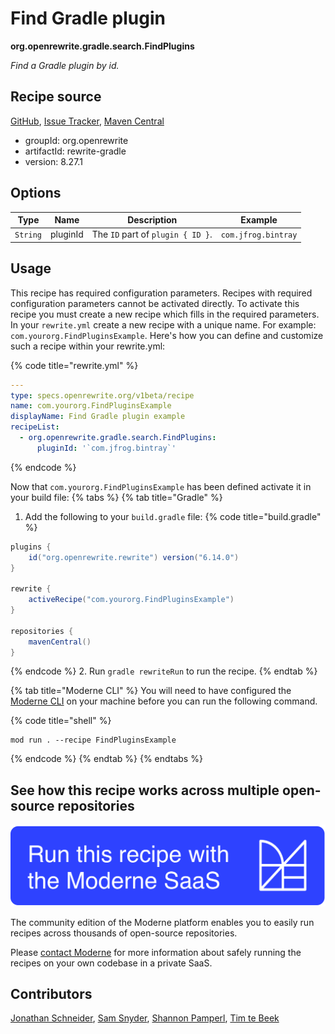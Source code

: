 # Find Gradle plugin

**org.openrewrite.gradle.search.FindPlugins**

_Find a Gradle plugin by id._

## Recipe source

[GitHub](https://github.com/openrewrite/rewrite/blob/main/rewrite-gradle/src/main/java/org/openrewrite/gradle/search/FindPlugins.java), [Issue Tracker](https://github.com/openrewrite/rewrite/issues), [Maven Central](https://central.sonatype.com/artifact/org.openrewrite/rewrite-gradle/8.27.1/jar)

* groupId: org.openrewrite
* artifactId: rewrite-gradle
* version: 8.27.1

## Options

| Type | Name | Description | Example |
| -- | -- | -- | -- |
| `String` | pluginId | The `ID` part of `plugin { ID }`. | ``com.jfrog.bintray`` |


## Usage

This recipe has required configuration parameters. Recipes with required configuration parameters cannot be activated directly. To activate this recipe you must create a new recipe which fills in the required parameters. In your `rewrite.yml` create a new recipe with a unique name. For example: `com.yourorg.FindPluginsExample`.
Here's how you can define and customize such a recipe within your rewrite.yml:

{% code title="rewrite.yml" %}
```yaml
---
type: specs.openrewrite.org/v1beta/recipe
name: com.yourorg.FindPluginsExample
displayName: Find Gradle plugin example
recipeList:
  - org.openrewrite.gradle.search.FindPlugins:
      pluginId: '`com.jfrog.bintray`'
```
{% endcode %}

Now that `com.yourorg.FindPluginsExample` has been defined activate it in your build file:
{% tabs %}
{% tab title="Gradle" %}
1. Add the following to your `build.gradle` file:
{% code title="build.gradle" %}
```groovy
plugins {
    id("org.openrewrite.rewrite") version("6.14.0")
}

rewrite {
    activeRecipe("com.yourorg.FindPluginsExample")
}

repositories {
    mavenCentral()
}
```
{% endcode %}
2. Run `gradle rewriteRun` to run the recipe.
{% endtab %}

{% tab title="Moderne CLI" %}
You will need to have configured the [Moderne CLI](https://docs.moderne.io/moderne-cli/cli-intro) on your machine before you can run the following command.

{% code title="shell" %}
```shell
mod run . --recipe FindPluginsExample
```
{% endcode %}
{% endtab %}
{% endtabs %}

## See how this recipe works across multiple open-source repositories

[![Moderne Link Image](/.gitbook/assets/ModerneRecipeButton.png)](https://app.moderne.io/recipes/org.openrewrite.gradle.search.FindPlugins)

The community edition of the Moderne platform enables you to easily run recipes across thousands of open-source repositories.

Please [contact Moderne](https://moderne.io/product) for more information about safely running the recipes on your own codebase in a private SaaS.

## Contributors
[Jonathan Schneider](mailto:jkschneider@gmail.com), [Sam Snyder](mailto:sam@moderne.io), [Shannon Pamperl](mailto:shanman190@gmail.com), [Tim te Beek](mailto:tim@moderne.io)
